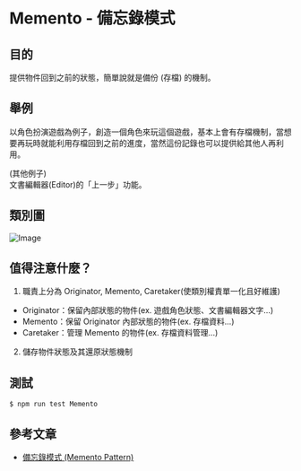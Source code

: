 # Memento - 備忘錄模式
## 目的
提供物件回到之前的狀態，簡單說就是備份 (存檔) 的機制。

## 舉例
以角色扮演遊戲為例子，創造一個角色來玩這個遊戲，基本上會有存檔機制，當想要再玩時就能利用存檔回到之前的進度，當然這份記錄也可以提供給其他人再利用。  

(其他例子)  
文書編輯器(Editor)的「上一步」功能。

## 類別圖
![Image](https://i.imgur.com/ZFigaKC.png)

## 值得注意什麼？
 1. 職責上分為 Originator, Memento, Caretaker(使類別權責單一化且好維護)
   - Originator：保留內部狀態的物件(ex. 遊戲角色狀態、文書編輯器文字...)
   - Memento：保留 Originator 內部狀態的物件(ex. 存檔資料...)
   - Caretaker：管理 Memento 的物件(ex. 存檔資料管理...)
 2. 儲存物件狀態及其還原狀態機制

## 測試
```
$ npm run test Memento
```

 ## 參考文章
 - [備忘錄模式 (Memento Pattern)](http://corrupt003-design-pattern.blogspot.com/2017/02/memento-pattern.html)